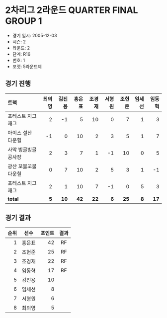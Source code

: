 # 2차리그 2라운드 QUARTER FINAL GROUP 1

- 경기 일시: 2005-12-03
- 시즌: 2
- 라운드: 2
- 단계: R16
- 번호: 1
- 포맷: 5라운드제





## 경기 진행

| 트랙 | 최의영 | 김진용 | 홍은표 | 조경재 | 서형원 | 조현준 | 임세선 | 임동혁 |
|:---|---:|---:|---:|---:|---:|---:|---:|---:|
| 포레스트 지그재그 | 2 | -1 | 5 | 10 | 0 | 7 | 1 | 3 |
| 아이스 설산 다운힐 | -1 | 0 | 10 | 2 | 3 | 5 | 1 | 7 |
| 사막 빙글빙글 공사장 | 2 | 3 | 7 | 1 | -1 | 10 | 0 | 5 |
| 광산 꼬불꼬불 다운힐 | 0 | 7 | 10 | 2 | 5 | 3 | 1 | -1 |
| 포레스트 지그재그 | 2 | 1 | 10 | 7 | -1 | 0 | 5 | 3 |
| __total__ | __5__ | __10__ | __42__ | __22__ | __6__ | __25__ | __8__ | __17__ |




## 경기 결과

| 순위 | 선수 | 포인트 | 결과 |
|---:|:---:|---:|:---:|
| 1 | 홍은표 | 42 | RF |
| 2 | 조현준 | 25 | RF |
| 3 | 조경재 | 22 | RF |
| 4 | 임동혁 | 17 | RF |
| 5 | 김진용 | 10 |  |
| 6 | 임세선 | 8 |  |
| 7 | 서형원 | 6 |  |
| 8 | 최의영 | 5 |  |

